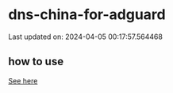 # dns-china-for-adguard

Last updated on: 2024-04-05 00:17:57.564468

## how to use

[See here](https://github.com/AdguardTeam/AdGuardHome/wiki/Configuration#upstreams-from-file)